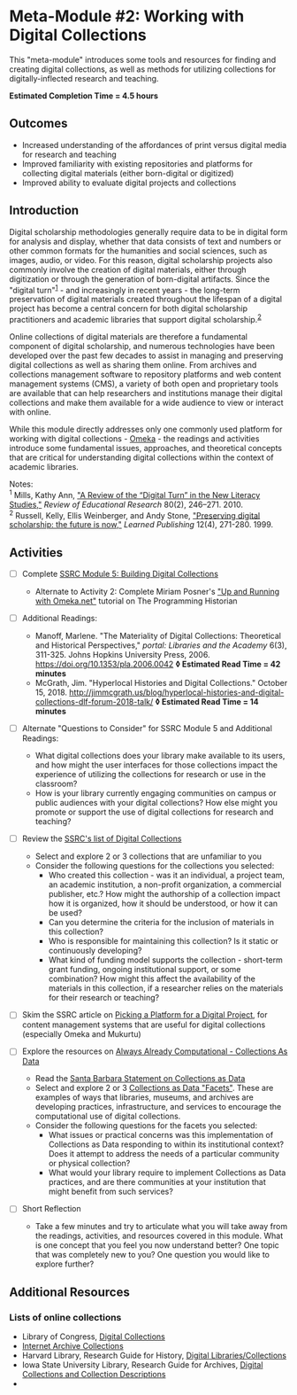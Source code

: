 # Meta-Module #2: Working with Digital Collections

This "meta-module" introduces some tools and resources for finding and creating digital collections, as well as methods for utilizing collections for digitally-inflected research and teaching.

**Estimated Completion Time = 4.5 hours**

## Outcomes

* Increased understanding of the affordances of print versus digital media for research and teaching
* Improved familiarity with existing repositories and platforms for collecting digital materials (either born-digital or digitized)
* Improved ability to evaluate digital projects and collections

## Introduction

Digital scholarship methodologies generally require data to be in digital form for analysis and display, whether that data consists of text and numbers or other common formats for the humanities and social sciences, such as images, audio, or video. For this reason, digital scholarship projects also commonly involve the creation of digital materials, either through digitization or through the generation of born-digital artifacts. Since the "digital turn"<sup>[1](#note1)</sup> - and increasingly in recent years - the long-term preservation of digital materials created throughout the lifespan of a digital project has become a central concern for both digital scholarship practitioners and academic libraries that support digital scholarship.<sup>[2](#note2)</sup>

Online collections of digital materials are therefore a fundamental component of digital scholarship, and numerous technologies have been developed over the past few decades to assist in managing and preserving digital collections as well as sharing them online. From archives and collections management software to repository platforms and web content management systems (CMS), a variety of both open and proprietary tools are available that can help researchers and institutions manage their digital collections and make them available for a wide audience to view or interact with online.

While this module directly addresses only one commonly used platform for working with digital collections - [Omeka](https://omeka.org/) - the readings and activities introduce some fundamental issues, approaches, and theoretical concepts that are critical for understanding digital collections within the context of academic libraries.

Notes:</br>
<sup><a name="note1">1</a></sup> Mills, Kathy Ann, ["A Review of the “Digital Turn” in the New Literacy Studies,"](https://doi.org/10.3102/0034654310364401) *Review of Educational Research* 80(2), 246–271. 2010. </br>
<sup><a name="note2">2</a></sup> Russell, Kelly, Ellis Weinberger, and Andy Stone, ["Preserving digital scholarship: the future is now,"](https://doi.org/10.1087/09531519950145670) *Learned Publishing* 12(4), 271-280. 1999. 

## Activities

- [ ] Complete [SSRC Module 5: Building Digital Collections](https://labs.ssrc.org/dds/articles/5-building-digital-collections-2/)
	* Alternate to Activity 2: Complete Miriam Posner's ["Up and Running with Omeka.net"](https://programminghistorian.org/en/lessons/up-and-running-with-omeka) tutorial on The Programming Historian

- [ ] Additional Readings:
	* Manoff, Marlene. "The Materiality of Digital Collections: Theoretical and Historical Perspectives," *portal: Libraries and the Academy* 6(3), 311-325. Johns Hopkins University Press, 2006. https://doi.org/10.1353/pla.2006.0042 **◊  Estimated Read Time = 42 minutes**
	* McGrath, Jim. "Hyperlocal Histories and Digital Collections." October 15, 2018. http://jimmcgrath.us/blog/hyperlocal-histories-and-digital-collections-dlf-forum-2018-talk/ **◊  Estimated Read Time = 14 minutes**

- [ ] Alternate "Questions to Consider" for SSRC Module 5 and Additional Readings:
	* What digital collections does your library make available to its users, and how might the user interfaces for those collections impact the experience of utilizing the collections for research or use in the classroom?
	* How is your library currently engaging communities on campus or public audiences with your digital collections? How else might you promote or support the use of digital collections for research and teaching?

- [ ] Review the [SSRC's list of Digital Collections](https://labs.ssrc.org/dds/articles/digital-collections/)
	* Select and explore 2 or 3 collections that are unfamiliar to you
	* Consider the following questions for the collections you selected:
		* Who created this collection - was it an individual, a project team, an academic institution, a non-profit organization, a commercial publisher, etc.? How might the authorship of a collection impact how it is organized, how it should be understood, or how it can be used?
		* Can you determine the criteria for the inclusion of materials in this collection?
		* Who is responsible for maintaining this collection? Is it static or continuously developing? 
		* What kind of funding model supports the collection - short-term grant funding, ongoing institutional support, or some combination? How might this affect the availability of the materials in this collection, if a researcher relies on the materials for their research or teaching?

- [ ] Skim the SSRC article on [Picking a Platform for a Digital Project](https://labs.ssrc.org/dds/articles/picking-a-platform-for-a-digital-project/), for content management systems that are useful for digital collections (especially Omeka and Mukurtu)

- [ ] Explore the resources on [Always Already Computational - Collections As Data](https://collectionsasdata.github.io/)
	* Read the [Santa Barbara Statement on Collections as Data](https://collectionsasdata.github.io/statement/)
	* Select and explore 2 or 3 [Collections as Data "Facets"](https://collectionsasdata.github.io/facets/). These are examples of ways that libraries, museums, and archives are developing practices, infrastructure, and services to encourage the computational use of digital collections.
	* Consider the following questions for the facets you selected:
		* What issues or practical concerns was this implementation of Collections as Data responding to within its institutional context? Does it attempt to address the needs of a particular community or physical collection?
		* What would your library require to implement Collections as Data practices, and are there communities at your institution that might benefit from such services?

- [ ] Short Reflection
	* Take a few minutes and try to articulate what you will take away from the readings, activities, and resources covered in this module. What is one concept that you feel you now understand better? One topic that was completely new to you? One question you would like to explore further? 

## Additional Resources

### Lists of online collections

* Library of Congress, [Digital Collections](https://www.loc.gov/collections/)
* [Internet Archive Collections](https://www.loc.gov/collections/)
* Harvard Library, Research Guide for History, [Digital Libraries/Collections](https://guides.library.harvard.edu/history/digital)
* Iowa State University Library, Research Guide for Archives, [Digital Collections and Collection Descriptions](http://instr.iastate.libguides.com/c.php?g=208309&p=3357797)
*  
